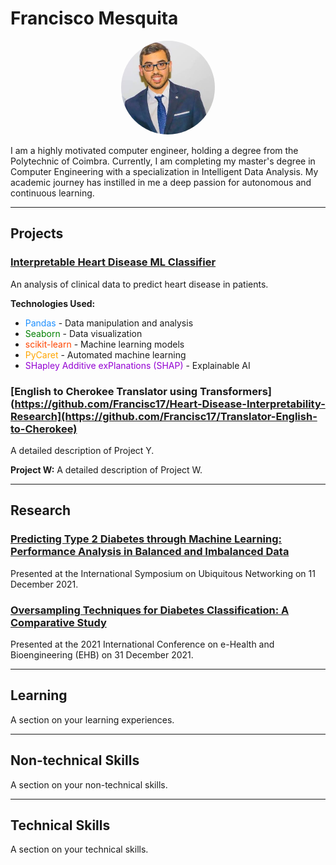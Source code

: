 # Francisco Mesquita

<div align="center">
    <img src="assets/ProfilePic.jpg" alt="Image" width="150px" height="auto" style="border-radius: 50%;">
</div>

I am a highly motivated computer engineer, holding a degree from the Polytechnic of Coimbra. Currently, I am completing my master's degree in Computer Engineering with a specialization in Intelligent Data Analysis. My academic journey has instilled in me a deep passion for autonomous and continuous learning.

---

## Projects

### [Interpretable Heart Disease ML Classifier](https://github.com/Francisc17/Heart-Disease-Interpretability-Research)

An analysis of clinical data to predict heart disease in patients.

**Technologies Used:**
- <span style="color: #1E90FF;">Pandas</span> - Data manipulation and analysis
- <span style="color: #008000;">Seaborn</span> - Data visualization
- <span style="color: #FF4500;">scikit-learn</span> - Machine learning models
- <span style="color: #FFA500;">PyCaret</span> - Automated machine learning
- <span style="color: #9400D3;">SHapley Additive exPlanations (SHAP)</span> - Explainable AI

### [English to Cherokee Translator using Transformers](https://github.com/Francisc17/Heart-Disease-Interpretability-Research](https://github.com/Francisc17/Translator-English-to-Cherokee)
A detailed description of Project Y.

**Project W:**
A detailed description of Project W.

---

## Research

### [Predicting Type 2 Diabetes through Machine Learning: Performance Analysis in Balanced and Imbalanced Data](https://link.springer.com/chapter/10.1007/978-3-030-86356-2_22)

Presented at the International Symposium on Ubiquitous Networking on 11 December 2021.

### [Oversampling Techniques for Diabetes Classification: A Comparative Study](https://ieeexplore.ieee.org/abstract/document/9657542)

Presented at the 2021 International Conference on e-Health and Bioengineering (EHB) on 31 December 2021.

---

## Learning

A section on your learning experiences.

---

## Non-technical Skills

A section on your non-technical skills.

---

## Technical Skills

A section on your technical skills.
